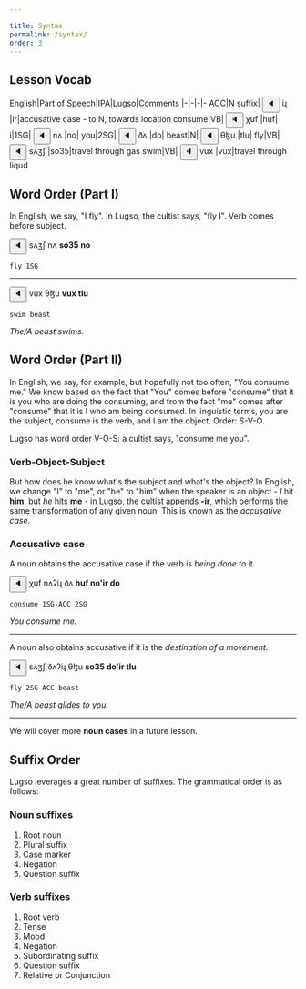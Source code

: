 ```yaml
---

title: Syntax
permalink: /syntax/
order: 3
---
```

## Lesson Vocab

English|Part of Speech|IPA|Lugso|Comments
|-|-|-|-
ACC|N suffix|<span class='spoken '> <button class='speak' type='button' data-ipa='iɻ'>🔈</button> <span class='ipa'>iɻ</span> </span>|ir|accusative case - to N, towards location
consume|VB|<span class='spoken '> <button class='speak' type='button' data-ipa='χuf'>🔈</button> <span class='ipa'>χuf</span> </span>|huf|
i|1SG|<span class='spoken '> <button class='speak' type='button' data-ipa='nʌ'>🔈</button> <span class='ipa'>nʌ</span> </span>|no|
you|2SG|<span class='spoken '> <button class='speak' type='button' data-ipa='ðʌ'>🔈</button> <span class='ipa'>ðʌ</span> </span>|do|
beast|N|<span class='spoken '> <button class='speak' type='button' data-ipa='θɮu'>🔈</button> <span class='ipa'>θɮu</span> </span>|tlu|
fly|VB|<span class='spoken '> <button class='speak' type='button' data-ipa='sʌʒʃ'>🔈</button> <span class='ipa'>sʌʒʃ</span> </span>|so35|travel through gas
swim|VB|<span class='spoken '> <button class='speak' type='button' data-ipa='vux'>🔈</button> <span class='ipa'>vux</span> </span>|vux|travel through liqud

## Word Order (Part I)

In English, we say, "I fly". In Lugso, the cultist says, "fly I". Verb comes before subject.

<span class='spoken '> <button class='speak' type='button' data-ipa='sʌʒʃ nʌ'>🔈</button> <span class='ipa'>sʌʒʃ nʌ</span> </span> <strong>so35 no</strong>

`fly 1SG`

---

<span class='spoken '> <button class='speak' type='button' data-ipa='vux θɮu'>🔈</button> <span class='ipa'>vux θɮu</span> </span> <strong>vux tlu</strong>

`swim beast`

_The/A beast swims._

## Word Order (Part II)

In English, we say, for example, but hopefully not too often, "You consume me." We know based on the fact that "You" comes before "consume" that it is you who are doing the consuming, and from the fact "me" comes after "consume" that it is I who am being consumed. In linguistic terms, you are the subject, consume is the verb, and I am the object. Order: S-V-O.

Lugso has word order V-O-S: a cultist says, "consume me you".

### Verb-Object-Subject

But how does he know what's the subject and what's the object? In English, we change "I" to "me", or "he" to "him" when the speaker is an object - _I_ hit **him**, but _he_ hits **me** - in Lugso, the cultist appends **-ir**, which performs the same transformation of any given noun. This is known as the _accusative case_.

### Accusative case

A noun obtains the accusative case if the verb is _being done to_ it.

<span class='spoken '> <button class='speak' type='button' data-ipa='χuf nʌʔiɻ ðʌ'>🔈</button> <span class='ipa'>χuf nʌʔiɻ ðʌ</span> </span> <strong>huf no'ir do</strong>

`consume 1SG-ACC 2SG`

_You consume me._

---

A noun also obtains accusative if it is the _destination of a movement._

<span class='spoken '> <button class='speak' type='button' data-ipa='sʌʒʃ ðʌʔiɻ θɮu'>🔈</button> <span class='ipa'>sʌʒʃ ðʌʔiɻ θɮu</span> </span> <strong>so35 do'ir tlu</strong>

`fly 2SG-ACC beast`

_The/A beast glides to you._

---

We will cover more **noun cases** in a future lesson.

## Suffix Order

Lugso leverages a great number of suffixes. The grammatical order is as follows:

### Noun suffixes

1. Root noun
2. Plural suffix
3. Case marker
4. Negation
5. Question suffix

### Verb suffixes

1. Root verb
2. Tense
3. Mood
4. Negation
5. Subordinating suffix
6. Question suffix
7. Relative or Conjunction
